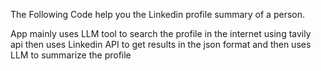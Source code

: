 The Following Code help you the Linkedin profile summary of a person.</br>

App mainly uses LLM tool to search the profile in the internet using tavily api then uses Linkedin API to get results in the json format and then uses LLM to summarize the profile
